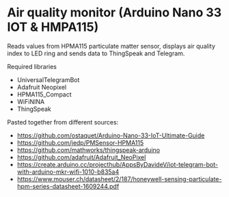# Air quality monitor (Arduino Nano 33 IOT &amp; HMPA115)

Reads values from HPMA115 particulate matter sensor, displays air quality index to LED ring and sends data to ThingSpeak and Telegram.


Required libraries
 * UniversalTelegramBot
 * Adafruit Neopixel
 * HPMA115_Compact
 * WiFiNINA
 * ThingSpeak



Pasted together from different sources:
  * https://github.com/ostaquet/Arduino-Nano-33-IoT-Ultimate-Guide
  * https://github.com/jedp/PMSensor-HPMA115
  * https://github.com/mathworks/thingspeak-arduino
  * https://github.com/adafruit/Adafruit_NeoPixel
  * https://create.arduino.cc/projecthub/AppsByDavideV/iot-telegram-bot-with-arduino-mkr-wifi-1010-b835a4
  * https://www.mouser.ch/datasheet/2/187/honeywell-sensing-particulate-hpm-series-datasheet-1609244.pdf
